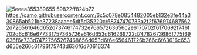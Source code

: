 

![5eeea355389655 59822ff824b72](https://user-images.githubusercontent.com/109871308/188274428-b2df82fc-fe60-4e07-a90a-729ae95111d1.gif)
https://camo.githubusercontent.com/6c5c078e0854482005eb132e3fe44a330865ab521be37238aaaee5df5d35220c/68747470733a2f2f6769746875622d726561646d652d73746174732e76657263656c2e6170702f6170692f746f702d6c616e67733f757365726e616d653d616269722d74782673686f775f69636f6e733d74727565267468656d653d6f6e656461726b266c6f63616c653d656e266c61796f75743d636f6d70616374
